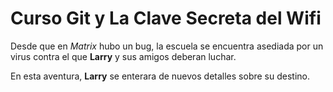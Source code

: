 # Curso Git y La Clave Secreta del Wifi

Desde que en *Matrix* hubo un bug, la escuela se encuentra asediada por un
virus contra el que **Larry** y sus amigos deberan luchar.

En esta aventura, **Larry** se enterara de nuevos detalles
sobre su destino.
